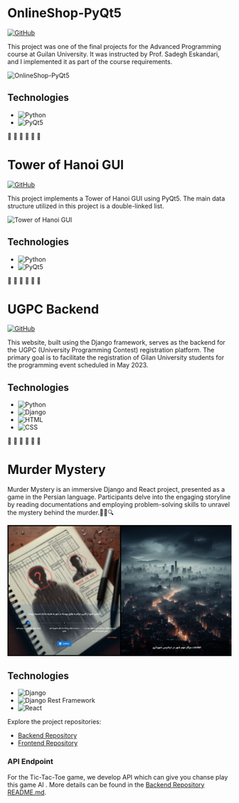 # OnlineShop-PyQt5

[![GitHub](https://img.shields.io/badge/GitHub-View%20on%20GitHub-blue?logo=github)](https://github.com/bnparham/onlineShop-pyqt5)

This project was one of the final projects for the Advanced Programming course at Guilan University. It was instructed by Prof. Sadegh Eskandari, and I implemented it as part of the course requirements.



![OnlineShop-PyQt5](https://camo.githubusercontent.com/4dc955552c0f50f3ed19601c32e73a43c6af13b9b067b7534a81a5d1e75881a6/68747470733a2f2f692e706f7374696d672e63632f5a4b746d336870372f486f6d652d506167652e706e67253232)


## Technologies

- ![Python](https://img.shields.io/badge/Python-3.8%2B-blue?logo=python)
- ![PyQt5](https://img.shields.io/badge/PyQt5-Library-orange?logo=qt)

🚀 🚀 🚀 🚀 🚀 🚀

# Tower of Hanoi GUI

[![GitHub](https://img.shields.io/badge/GitHub-View%20on%20GitHub-blue?logo=github)](https://github.com/bnparham/TowerofHaoni)

This project implements a Tower of Hanoi GUI using PyQt5. The main data structure utilized in this project is a double-linked list.


![Tower of Hanoi GUI](https://camo.githubusercontent.com/18d19c872b7ccd3da047a45e93c1508100e8f65d411f746793d5ebcc26406a3e/68747470733a2f2f692e706f7374696d672e63632f72467a70393748622f546f7765722d6f662d68616e6f692d4755492e706e67)

## Technologies

- ![Python](https://img.shields.io/badge/Python-3.8%2B-blue?logo=python)
- ![PyQt5](https://img.shields.io/badge/PyQt5-Library-orange?logo=qt)

🚀 🚀 🚀 🚀 🚀 🚀

# UGPC Backend

[![GitHub](https://img.shields.io/badge/GitHub-View%20on%20GitHub-blue?logo=github)](https://github.com/bnparham/UGPC_backend)

This website, built using the Django framework, serves as the backend for the UGPC (University Programming Contest) registration platform. The primary goal is to facilitate the registration of Gilan University students for the programming event scheduled in May 2023.

## Technologies

- ![Python](https://img.shields.io/badge/Python-3.8%2B-blue?logo=python)
- ![Django](https://img.shields.io/badge/Django-Framework-green?logo=django)
- ![HTML](https://img.shields.io/badge/HTML-Markup-orange?logo=html5)
- ![CSS](https://img.shields.io/badge/CSS-Stylesheet-blueviolet?logo=css3)


🚀 🚀 🚀 🚀 🚀 🚀


# Murder Mystery

Murder Mystery is an immersive Django and React project, presented as a game in the Persian language. Participants delve into the engaging storyline by reading documentations and employing problem-solving skills to unravel the mystery behind the murder.🕵️‍♂️🔍

![Murder Mystery](https://raw.githubusercontent.com/bnparham/murder_mystery_frontend/master/screenshots/h.jpeg)


## Technologies

- ![Django](https://img.shields.io/badge/Django-Framework-green?logo=django)
- ![Django Rest Framework](https://img.shields.io/badge/Django%20Rest%20Framework-Library-blue?logo=python)
- ![React](https://img.shields.io/badge/React-Library-blue?logo=react)

Explore the project repositories:
- [Backend Repository](https://github.com/bnparham/murder_mystery_backend)
- [Frontend Repository](https://github.com/bnparham/murder_mystery_frontend)

### API Endpoint

For the Tic-Tac-Toe game, we develop API which can give you chanse play this game AI . More details can be found in the [Backend Repository README.md](https://github.com/bnparham/murder_mystery_backend).
